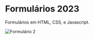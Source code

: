 # Formulários 2023

<p>Formulários em HTML, CSS, e Javascript.</p>

![Formulário 2](https://raw.githubusercontent.com/ezequielsousabr/Formularios/main/Temas/Form2/assets/img/template-default.png)